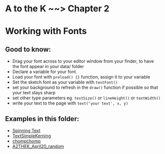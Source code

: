 # A to the K \~~> Chapter 2
# Working with Fonts

## Good to know:
* Drag your font across to your editor window from your finder, to have the font appear in your data/ folder
* Declare a variable for your font.
* Load your font with `preload() {}` function, assign it to your variable
* Set the sketch font as your variable with `textFont()`
* set your background to refresh in the `draw()` function if possible so that your text stays sharp
* set other type parameters eg. `textSize()` or `lineHeight()` or `textWidth()`
* write your text to the page with `text('your text', x, y)`

## Examples in this folder:
* [Spinning Text](https://karenanndonnachie.github.io/AtotheK/chapter%202/A2TheK_spinningText)
* [TextSimpleKerning](https://karenanndonnachie.github.io/AtotheK/chapter%202/TextSimpleKerning/)
* [chompchomp](https://karenanndonnachie.github.io/AtotheK/chapter%202/chompchomp)
* [A2THEK_April20_random](https://karenanndonnachie.github.io/AtotheK/chapter%202/A2THEK_April20_random)
